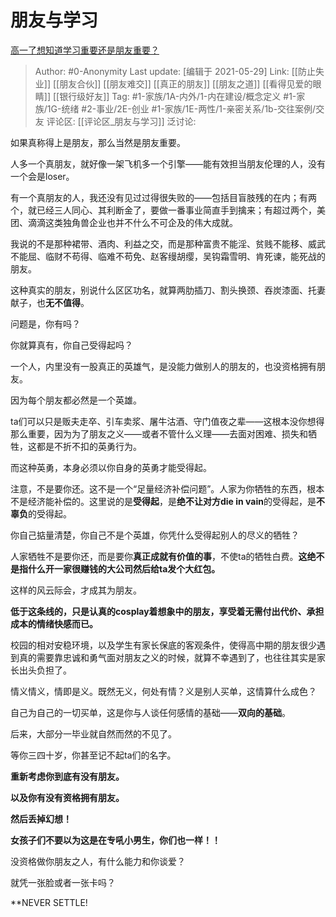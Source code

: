 # 朋友与学习
[高一了想知道学习重要还是朋友重要？](https://www.zhihu.com/question/391409227/answer/1290578925)

> Author: #0-Anonymity
> Last update: [编辑于 2021-05-29]
> Link: [[防止失业]] [[朋友合伙]] [[朋友难交]] [[真正的朋友]] [[朋友之道]] [[看得见爱的眼睛]] [[银行级好友]]
> Tag: #1-家族/1A-内外/1-内在建设/概念定义 #1-家族/1G-统绪 #2-事业/2E-创业 #1-家族/1E-两性/1-亲密关系/1b-交往案例/交友
> 评论区: [[评论区_朋友与学习]]
> 泛讨论:

如果真称得上是朋友，那么当然是朋友重要。

人多一个真朋友，就好像一架飞机多一个引擎——能有效担当朋友伦理的人，没有一个会是loser。

有一个真朋友的人，我还没有见过过得很失败的——包括目盲肢残的在内；有两个，就已经三人同心、其利断金了，要做一番事业简直手到擒来；有超过两个，美团、滴滴这类独角兽企业也并不什么不可企及的伟大成就。

我说的不是那种裙带、酒肉、利益之交，而是那种富贵不能淫、贫贱不能移、威武不能屈、临财不苟得、临难不苟免、赵客缦胡缨，吴钩霜雪明、肯死谏，能死战的朋友。

这种真实的朋友，别说什么区区功名，就算两肋插刀、割头换颈、吞炭漆面、托妻献子，也**无不值得**。

问题是，你有吗？

你就算真有，你自己受得起吗？

一个人，内里没有一股真正的英雄气，是没能力做别人的朋友的，也没资格拥有朋友。

因为每个朋友都必然是一个英雄。

ta们可以只是贩夫走卒、引车卖浆、屠牛沽酒、守门值夜之辈——这根本没你想得那么重要，因为为了朋友之义——或者不管什么义理——去面对困难、损失和牺牲，这都是不折不扣的英勇行为。

而这种英勇，本身必须以你自身的英勇才能受得起。

注意，不是要你还。这不是一个“足量经济补偿问题”。人家为你牺牲的东西，根本不是经济能补偿的。这里说的是**受得起**，是**绝不让对方die in vain**的受得起，是**不辜负**的受得起。

你自己掂量清楚，你自己不是个英雄，你凭什么受得起别人的尽义的牺牲？

人家牺牲不是要你还，而是要你**真正成就有价值的事**，不使ta的牺牲白费。**这绝不是指什么开一家很赚钱的大公司然后给ta发个大红包。**

这样的风云际会，才成其为朋友。

**低于这条线的，只是认真的cosplay着想象中的朋友，享受着无需付出代价、承担成本的情绪快感而已。**

校园的相对安稳环境，以及学生有家长保底的客观条件，使得高中期的朋友很少遇到真的需要靠忠诚和勇气面对朋友之义的时候，就算不幸遇到了，也往往其实是家长出头负担了。

情义情义，情即是义。既然无义，何处有情？义是别人买单，这情算什么成色？

自己为自己的一切买单，这是你与人谈任何感情的基础——**双向的基础**。

后来，大部分一毕业就自然而然的不见了。

等你三四十岁，你甚至记不起ta们的名字。

**重新考虑你到底有没有朋友。**

**以及你有没有资格拥有朋友。**

**然后丢掉幻想！**

**女孩子们不要以为这是在专吼小男生，你们也一样！！**

没资格做你朋友之人，有什么能力和你谈爱？

就凭一张脸或者一张卡吗？

**NEVER SETTLE!
